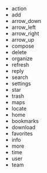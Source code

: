 

* action
* add
* arrow_down
* arrow_left
* arrow_right
* arrow_up
* compose
* delete
* organize
* refresh
* reply
* search
* settings
* star
* trash
* maps
* locate
* home
* bookmarks
* download
* favorites
* info
* more
* time
* user
* team
